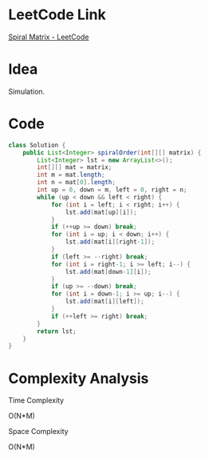 # LeetCode Link

[Spiral Matrix - LeetCode](https://leetcode.com/problems/spiral-matrix/)

# Idea

Simulation.

# Code

```java
class Solution {
    public List<Integer> spiralOrder(int[][] matrix) {
        List<Integer> lst = new ArrayList<>();
        int[][] mat = matrix;
        int m = mat.length;
        int n = mat[0].length;
        int up = 0, down = m, left = 0, right = n;
        while (up < down && left < right) {
            for (int i = left; i < right; i++) {
                lst.add(mat[up][i]);
            }
            if (++up >= down) break;
            for (int i = up; i < down; i++) {
                lst.add(mat[i][right-1]);
            }
            if (left >= --right) break;
            for (int i = right-1; i >= left; i--) {
                lst.add(mat[down-1][i]);
            }
            if (up >= --down) break;
            for (int i = down-1; i >= up; i--) {
                lst.add(mat[i][left]);
            }
            if (++left >= right) break;
        }
        return lst;
    }
}
```

# Complexity Analysis

Time Complexity

O(N\*M)

Space Complexity

O(N\*M)
